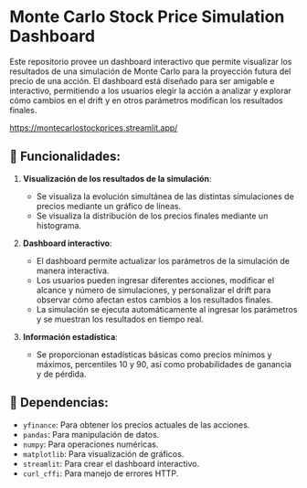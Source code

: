 # Monte Carlo Stock Price Simulation Dashboard

Este repositorio provee un dashboard interactivo que permite visualizar los resultados de una simulación de Monte Carlo para la proyección futura del precio de una acción. El dashboard está diseñado para ser amigable e interactivo, permitiendo a los usuarios elegir la acción a analizar y explorar cómo cambios en el drift y en otros parámetros modifican los resultados finales.

https://montecarlostockprices.streamlit.app/

## 🚀 Funcionalidades:

1. **Visualización de los resultados de la simulación**: 
   - Se visualiza la evolución simultánea de las distintas simulaciones de precios mediante un gráfico de líneas.
   - Se visualiza la distribución de los precios finales mediante un histograma.
   
2. **Dashboard interactivo**:
   - El dashboard permite actualizar los parámetros de la simulación de manera interactiva.
   - Los usuarios pueden ingresar diferentes acciones, modificar el alcance y número de simulaciones, y personalizar el drift para observar cómo afectan estos cambios a los resultados finales.
   - La simulación se ejecuta automáticamente al ingresar los parámetros y se muestran los resultados en tiempo real.
   
3. **Información estadística**:
   - Se proporcionan estadísticas básicas como precios mínimos y máximos, percentiles 10 y 90, así como probabilidades de ganancia y de pérdida.

## 🔧 Dependencias:

- `yfinance`: Para obtener los precios actuales de las acciones.
- `pandas`: Para manipulación de datos.
- `numpy`: Para operaciones numéricas.
- `matplotlib`: Para visualización de gráficos.
- `streamlit`: Para crear el dashboard interactivo.
- `curl_cffi`: Para manejo de errores HTTP.
